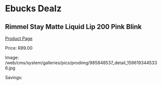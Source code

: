 
# Ebucks Dealz
## Rimmel Stay Matte Liquid Lip 200 Pink Blink
[Product Page](https://www.ebucks.com/web/shop/productSelected.do?prodId=985848537&catId=1186086453)

Price: R89.00

Image: /web/cms/system/galleries/pics/prodimg/985848537_detail_1596193445336.jpg

Savings: 


	